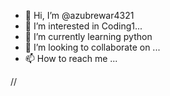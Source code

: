 - 👋 Hi, I’m @azubrewar4321
- 👀 I’m interested in Coding1...
- 🌱 I’m currently learning python
- 💞️ I’m looking to collaborate on ...
- 📫 How to reach me ...

<!---
azubrewar4321/azubrewar4321 is a ✨ special ✨ repository because its `README.md` (this file) appears on your GitHub profile.
You can click the Preview link to take a look at your changes.
--->
//